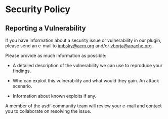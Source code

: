 # Security Policy

## Reporting a Vulnerability

If you have information about a security issue or vulnerability in our plugin,
please send an e-mail to <imbsky@acm.org> and/or <vborja@apache.org>.

Please provide as much information as possible:

- A detailed description of the vulnerability we can use to reproduce your
  findings.

- Who can exploit this vulnerability and what would they gain. An attack
  scenario.

- Information about known exploits if any.

A member of the asdf-community team will review your e-mail and contact you to
collaborate on resolving the issue.
